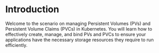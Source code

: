 # Introduction

Welcome to the scenario on managing Persistent Volumes (PVs) and Persistent Volume Claims (PVCs) in Kubernetes. You will learn how to effectively create, manage, and bind PVs and PVCs to ensure your applications have the necessary storage resources they require to run efficiently.